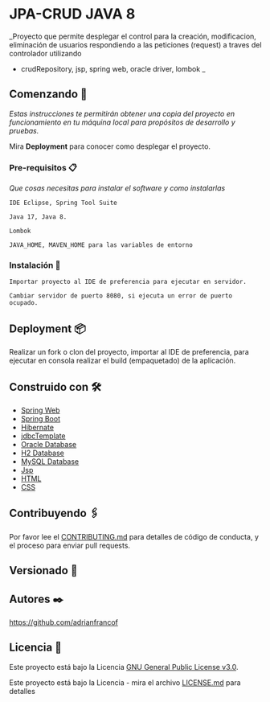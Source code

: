 # JPA-CRUD JAVA 8

_Proyecto que permite desplegar el control para la creación, modificacion, eliminación de usuarios respondiendo a las peticiones (request) a traves del controlador utilizando

* crudRepository, jsp, spring web, oracle driver, lombok
_

## Comenzando 🚀

_Estas instrucciones te permitirán obtener una copia del proyecto en funcionamiento en tu máquina local para propósitos de desarrollo y pruebas._

Mira **Deployment** para conocer como desplegar el proyecto.


### Pre-requisitos 📋

_Que cosas necesitas para instalar el software y como instalarlas_

```
IDE Eclipse, Spring Tool Suite
```
```
Java 17, Java 8.
```
```
Lombok
```
```
JAVA_HOME, MAVEN_HOME para las variables de entorno
```
### Instalación 🔧

```
Importar proyecto al IDE de preferencia para ejecutar en servidor.
```
```
Cambiar servidor de puerto 8080, si ejecuta un error de puerto ocupado.
```

## Deployment 📦

Realizar un fork o clon del proyecto, importar al IDE de preferencia, para ejecutar en consola realizar el build (empaquetado) de la aplicación.

## Construido con 🛠️

* [Spring Web]()
* [Spring Boot]()
* [Hibernate]()
* [jdbcTemplate]()
* [Oracle Database]()
* [H2 Database]()
* [MySQL Database]()
* [Jsp]()
* [HTML]()
* [CSS]()

## Contribuyendo 🖇️

Por favor lee el [CONTRIBUTING.md](https://github.com/adrianfrancof/JPA-Crud.git) para detalles de código de conducta, y el proceso para enviar pull requests.

## Versionado 📌

## Autores ✒️

https://github.com/adrianfrancof

## Licencia 📄

Este proyecto está bajo la Licencia [GNU General Public License v3.0](https://choosealicense.com/licenses/gpl-3.0/).

Este proyecto está bajo la Licencia - mira el archivo [LICENSE.md](LICENSE.md) para detalles
